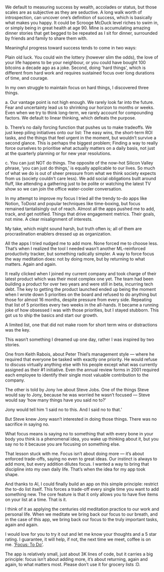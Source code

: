 We default to measuring success by wealth, accolades or status, but those scales are as subjective as they are seductive. A long walk worth of introspection, can uncover one’s definition of success, which is basically what makes you happy. It could be Scrooge McDuck level riches to swim in, or simply being in great health at age 90. Mine is accumulating amazing dinner stories that get begged to be repeated as I sit for dinner, surrounded by friends and family to share them with. 

Meaningful progress toward success tends to come in two ways:

Plain old luck. You could win the lottery (however slim the odds), the love of your life happens to be your neighbour, or you could have bought 100 bitcoins a decade ago as a joke.
Second, doing 'hard things', which is different from hard work and requires sustained focus over long durations of time, and courage.



In my own struggle to maintain focus on hard things, I discovered three things.

a. Our vantage point is not high enough. We rarely look far into the future. Fear and uncertainty lead us to shrinking our horizon to months or weeks. Even when we try to think long-term, we rarely account for compounding factors. We default to linear thinking, which defeats the purpose.
    
b. There’s no daily forcing function that pushes us to make tradeoffs. We just keep piling initiatives onto our list: The easy wins, the short-term ROI tasks, and the things that feel urgent in the moment, but wouldn’t survive a second glance. This is perhaps the biggest problem; Finding a way to really force ourselves to prioritise what actually matters on a daily basis, not just at the quarterly planning or for new year resolutions.
    
c. You can just NOT do things. The opposite of the now-hot Silicon Valley phrase, ‘you can just do things,’ is equally applicable to our lives. So much of what we do is out of sheer pressure from what we think society expects from us (society couldn't care less). We add social obligations built around fluff, like attending a gathering just to be polite or watching the latest TV show so we can join the office water-cooler conversation.



In my attempt to improve my focus I tried all the trendy to-do apps like Notion, ToDoist and popular techniques like time-boxing, but focus remained tantalisingly out of reach. Almost all the apps pushed me to add, track, and get notified. Things that drive engagement metrics. Their goals, not mine. A clear misalignment of interests. 

My take, which might sound harsh, but truth often is; all of them are procrastination enablers dressed up as organization. 

All the apps I tried nudged me to add more. None forced me to choose less. That’s when I realized the tool I needed wasn’t another ML-reinforced productivity tracker, but something radically simpler. A way to force focus the way meditation does: not by doing more, but by returning to what matters. Again and again.

It really clicked when I joined my current company and took charge of their latest product which was their most complex one yet. The team had been building a product for over two years and were still in beta, incurring tech debt. The key to getting the product launched ended up being the moment when I wrote down 5 priorities on the board and refused to do anything but those for almost 16 months, despite pressure from every side. Repeating that list of 5 priorities every two weeks in the all-hands. It became a running joke of how obsessed I was with those priorities, but I stayed stubborn. This got us to ship the basics and start our growth. 

A limited list, one that did not make room for short term wins or distractions was the key. 

This wasn’t something I dreamed up one day, rather I was inspired by two stories.

One from Keith Rabois, about Peter Thiel’s management style — where he required that everyone be tasked with exactly one priority. He would refuse to discuss virtually anything else with his people except what was currently assigned as their #1 initiative. Even the annual review forms in 2001 required each employee to identify their single most valuable contribution to the company.

The other is told by Jony Ive about Steve Jobs. One of the things Steve would say to Jony, because he was worried he wasn’t focused — Steve would say ‘how many things have you said no to?’

Jony would tell him ‘I said no to this. And I said no to that.’

But Steve knew Jony wasn’t interested in doing those things. There was no sacrifice in saying no.

What focus means is saying no to something that with every bone in your body you think is a phenomenal idea, you wake up thinking about it, but you say no to it because you are focusing on something else.

That lesson stuck with me. Focus isn’t about doing more — it’s about enforced trade-offs, saying no even to great ideas. Our instinct is always to add more, but every addition dilutes focus. I wanted a way to bring that discipline into my own daily life. That’s when the idea for my app took shape.


And thanks to AI, I could finally build an app on this simple principle: restrict the to-do list itself. This forces a trade-off every single time you want to add something new. The core feature is that it only allows you to have five items on your list at a time. That is it.

I think of it as applying the centuries old meditation practice to our work and personal life. When we meditate we bring back our focus to our breath, and in the case of this app, we bring back our focus to the truly important tasks, again and again.

I would love for you to try it out and let me know your thoughts and a 5 star rating. I guarantee, it will help, if not, the next time we meet, coffee is on me. ['Focus: To Do'](https://apps.apple.com/us/app/focus-to-do/id6746972162).

The app is relatively small, just about 3K lines of code, but it carries a big principle: focus isn’t about adding more, it’s about returning, again and again, to what matters most. Please don’t use it for grocery lists :D.